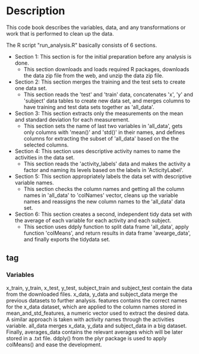 # <h1> Description
This code book describes the variables, data, and any transformations or work that is performed to clean up the data. 

The R script "run_analysis.R" basically consists of 6 sections. 
* Section 1: This section is for the initial preparation before any analysis is done. 
  * This section downloads and loads required R packages, downloads the data zip file from the web, and unzip the data zip file.
* Section 2: This section merges the training and the test sets to create one data set. 
  * This section reads the 'test' and 'train' data,  concatenates 'x', 'y' and 'subject' data tables to create new data set, and merges columns to have training and test data sets together as 'all_data'.
* Section 3: This section extracts only the measurements on the mean and standard deviation for each measurement. 
  * This section sets the name of last two variables in 'all_data', gets only columns with 'mean()' and 'std()' in their names, and defines columns for extracting the subset of 'all_data' based on the the selected columns.
* Section 4: This section uses descriptive activity names to name the activities in the data set.
  * This section reads the 'activity_labels' data and makes the activity a factor and naming its levels based on the labels in 'ActicityLabel'.
* Section 5: This section appropriately labels the data set with descriptive variable names.
  * This section checks the column names and getting all the column names in 'all_data' to 'colNames' vector, cleans up the variable names and reassigns the new column names to the 'all_data' data set.
* Section 6: This section creates a second, independent tidy data set with the average of each variable for each activity and each subject.
  *  This section uses ddply function to split data frame 'all_data', apply function 'colMeans', and return results in data frame 'avearge_data', and finally exports the tidydata set.
## <h2> tag


### <h3> Variables

x_train, y_train, x_test, y_test, subject_train and subject_test contain the data from the downloaded files.
x_data, y_data and subject_data merge the previous datasets to further analysis.
features contains the correct names for the x_data dataset, which are applied to the column names stored in mean_and_std_features, a numeric vector used to extract the desired data.
A similar approach is taken with activity names through the activities variable.
all_data merges x_data, y_data and subject_data in a big dataset.
Finally, averages_data contains the relevant averages which will be later stored in a .txt file. ddply() from the plyr package is used to apply colMeans() and ease the development.
